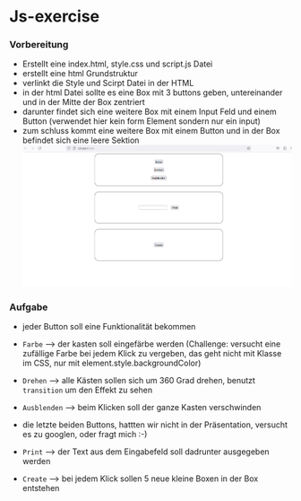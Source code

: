 # Js-exercise


### Vorbereitung

- Erstellt eine index.html, style.css und script.js Datei
- erstellt eine html Grundstruktur
- verlinkt die Style und Scirpt Datei in der HTML
- in der html Datei sollte es eine Box mit 3 buttons geben, untereinander und in der Mitte der Box zentriert 
- darunter findet sich eine weitere Box mit einem Input Feld und einem Button (verwendet hier kein form Element sondern nur ein input)
- zum schluss kommt eine weitere Box mit einem Button und in der Box befindet sich eine leere Sektion
![Vorschau der Seite](mockup.png)

### Aufgabe
- jeder Button soll eine Funktionalität bekommen
- `Farbe` --> der kasten soll eingefärbe werden (Challenge: versucht eine zufällige Farbe bei jedem Klick zu vergeben, das geht nicht mit Klasse im CSS, nur mit element.style.backgroundColor)
- `Drehen` --> alle Kästen sollen sich um 360 Grad drehen, benutzt `transition` um den Effekt zu sehen 
- `Ausblenden` --> beim Klicken soll der ganze Kasten verschwinden

- die letzte beiden Buttons, hattten wir nicht in der Präsentation, versucht es zu googlen, oder fragt mich :-)
- `Print` --> der Text aus dem Eingabefeld soll dadrunter ausgegeben werden
- `Create` --> bei jedem Klick sollen 5 neue kleine Boxen in der Box entstehen
